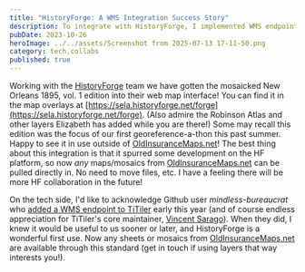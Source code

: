 ```yaml
---
title: "HistoryForge: A WMS Integration Success Story"
description: To integrate with HistoryForge, I implemented WMS endpoints for all maps.
pubDate: 2023-10-26
heroImage: ../../assets/Screenshot from 2025-07-13 17-11-50.png
category: tech,collabs
published: true
---
```

Working with the [HistoryForge](https://historyforge.net) team we have gotten the mosaicked New Orleans 1895, vol. 1 edition into their web map interface! You can find it in the map overlays at [https://sela.historyforge.net/forge](https://sela.historyforge.net/forge). (Also admire the Robinson Atlas and other layers Elizabeth has added while you are there!) Some may recall this edition was the focus of our first georeference-a-thon this past summer. Happy to see it in use outside of [OldInsuranceMaps.net](http://OldInsuranceMaps.net)! The best thing about this integration is that it spurred some development on the HF platform, so now _any_ maps/mosaics from [OldInsuranceMaps.net](http://OldInsuranceMaps.net) can be pulled directly in. No need to move files, etc. I have a feeling there will be more HF collaboration in the future!

On the tech side, I'd like to acknowledge Github user _mindless-bureaucrat_ who [added a WMS endpoint to TiTiler](https://github.com/developmentseed/titiler/pull/572) early this year (and of course endless appreciation for TiTiler's core maintainer, [Vincent Sarago](https://github.com/vincentsarago)). When they did, I knew it would be useful to us sooner or later, and HistoryForge is a wonderful first use. Now any sheets or mosaics from [OldInsuranceMaps.net](http://OldInsuranceMaps.net) are available through this standard (get in touch if using layers that way interests you!).